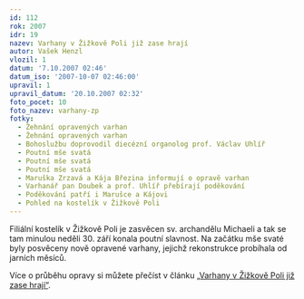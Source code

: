 ```yaml
---
id: 112
rok: 2007
idr: 19
nazev: Varhany v Žižkově Poli již zase hrají
autor: Vašek Henzl
vlozil: 1
datum: '7.10.2007 02:46'
datum_iso: '2007-10-07 02:46:00'
upravil: 1
upravil_datum: '20.10.2007 02:32'
foto_pocet: 10
foto_nazev: varhany-zp
fotky:
  - Žehnání opravených varhan
  - Žehnání opravených varhan
  - Bohoslužbu doprovodil diecézní organolog prof. Václav Uhlíř
  - Poutní mše svatá
  - Poutní mše svatá
  - Poutní mše svatá
  - Maruška Zrzavá a Kája Březina informují o opravě varhan
  - Varhanář pan Doubek a prof. Uhlíř přebírají poděkování
  - Poděkování patří i Marušce a Kájovi
  - Pohled na kostelík v Žižkově Poli
---
```

Filiální kostelík v Žižkově Poli je zasvěcen sv. archandělu Michaeli a tak se tam minulou neděli 30. září konala poutní slavnost. Na začátku mše svaté byly posvěceny nově opravené varhany, jejichž rekonstrukce probíhala od jarních měsíců.<p>
Více o průběhu opravy si můžete přečíst v článku  <a href="/varhany/varhany-v-zizkove-poli-jiz-zase-hraji">„Varhany v Žižkově Poli již zase hrají“</a>.<p>
